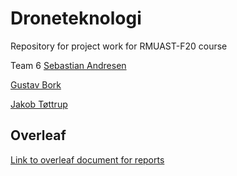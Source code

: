 # Droneteknologi
Repository for project work for RMUAST-F20 course

Team 6
[Sebastian Andresen](mailto:seand16@student.sdu.dk)  

[Gustav Bork](mailto:gubor16@student.sdu.dk)  

[Jakob Tøttrup](mailto:jatoe13@student.sdu.dk)

## Overleaf
[Link to overleaf document for reports](https://www.overleaf.com/6136741142nhxnmbqncxfn)

